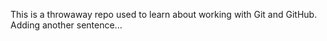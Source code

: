 This is a throwaway repo used to learn about working with Git and GitHub.
Adding another sentence...

